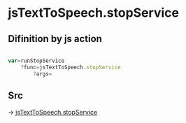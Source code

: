 # jsTextToSpeech.stopService

## Difinition by js action

```js.js

var=runStopService
	?func=jsTextToSpeech.stopService
		?args=

```

## Src

-> [jsTextToSpeech.stopService](https://github.com/puutaro/CommandClick/blob/master/app/src/main/java/com/puutaro/commandclick/fragment_lib/terminal_fragment/js_interface/JsTextToSpeech.kt#L36)


